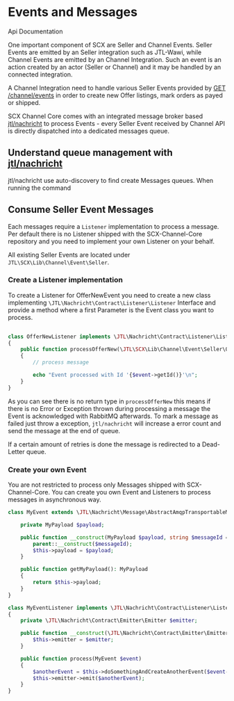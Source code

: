 # Events and Messages

Api Documentation

One important component of SCX are Seller and Channel Events. Seller Events are emitted by an Seller integration such 
as JTL-Wawi, while Channel Events are emitted by an Channel Integration. Such an event is an action created by an actor 
(Seller or Channel) and it may be handled by an connected integration.

A Channel Integration need to handle various Seller Events provided by 
[GET /channel/events](https://scx-sandbox.ui.jtl-software.com/docs/api_channel.html#operation/GetEvents) 
in order to create new Offer listings, mark orders as payed or shipped.   

SCX Channel Core comes with an integrated message broker based [jtl/nachricht](https://github.com/jtl-software/nachricht)
to process Events - every Seller Event received by Channel API is directly dispatched into a dedicated messages queue. 

## Understand queue management with [jtl/nachricht](https://github.com/jtl-software/nachricht)

jtl/nachricht use auto-discovery to find create Messages queues. When running the command   

## Consume Seller Event Messages

Each messages require a `Listener` implementation to process a message. Per default there is no Listener shipped with 
the SCX-Channel-Core repository and you need to implement your own Listener on your behalf.

All existing Seller Events are located under `JTL\SCX\Lib\Channel\Event\Seller`. 

### Create a Listener implementation 

To create a Listener for OfferNewEvent you need to create a new class implementing 
`\JTL\Nachricht\Contract\Listener\Listener` Interface and provide a method where a first Parameter is the Event class 
you want to process.

````php
  
class OfferNewListener implements \JTL\Nachricht\Contract\Listener\Listener 
{
    public function processOfferNew(\JTL\SCX\Lib\Channel\Event\Seller\OfferNewEvent $event) 
    {   
        // process message

        echo "Event processed with Id '{$event->getId()}'\n";
    }   
}
````

As you can see there is no return type in `processOfferNew` this means if there is no Error or Exception thrown 
during processing a message the Event is acknowledged with RabbitMQ afterwards. To mark a message as failed just throw 
a exception, `jtl/nachricht` will increase a error count and send the message at the end of queue. 

If a certain amount of retries is done the message is redirected to a Dead-Letter queue.

### Create your own Event

You are not restricted to process only Messages shipped with SCX-Channel-Core. You can create you own Event and Listeners
to process messages in asynchronous way.

````php
class MyEvent extends \JTL\Nachricht\Message\AbstractAmqpTransportableMessage {

    private MyPayload $payload;

    public function __construct(MyPayload $payload, string $messageId = null) {
        parent::__construct($messageId);
        $this->payload = $payload;
    }

    public function getMyPayload(): MyPayload
    {
        return $this->payload;
    }
}

class MyEventListener implements \JTL\Nachricht\Contract\Listener\Listener 
{
    private \JTL\Nachricht\Contract\Emitter\Emitter $emitter;

    public function __construct(\JTL\Nachricht\Contract\Emitter\Emitter $emitter) {
        $this->emitter = $emitter;
    }

    public function process(MyEvent $event) 
    {   
        $anotherEvent = $this->doSomethingAndCreateAnotherEvent($event->getMyPayload());
        $this->emitter->emit($anotherEvent);
    }   
}
````
